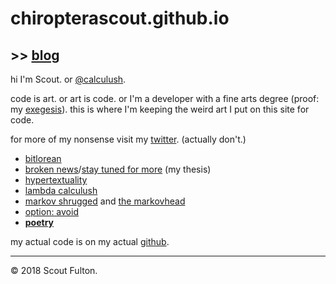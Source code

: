 # chiropterascout.github.io

## >> [blog](blog)

hi I'm Scout. or [@calculush](https://twitter.com/calculush).

code is art. or art is code. or I'm a developer with a fine arts degree (proof: my [exegesis](https://imogenerative.github.io/exegesis)). this is where I'm keeping the weird art I put on this site for code.

for more of my nonsense visit my [twitter](https://twitter.com/calculush). (actually don't.)

* [bitlorean](https://bitlorean.herokuapp.com)
* [broken news](http://constanceari.org/portfolio/broken-news/)/[stay tuned for more](http://stay-tuned-for-more.herokuapp.com/) (my thesis)
* [hypertextuality](https://hypertexuality.herokuapp.com/ww7.html)
* [lambda calculush](https://twitter.com/lambdacalculush)
* [markov shrugged](markov-shrugged) and [the markovhead](the-markovhead)
* [option: avoid](http://option-avoid.herokuapp.com/)
* **[poetry](poetry)**

my actual code is on my actual [github](https://github.com/chiropterascout).

---

© 2018 Scout Fulton.

